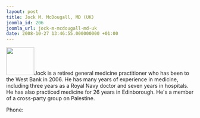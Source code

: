 ```yaml
---
layout: post
title: Jock M. McDougall, MD (UK)
joomla_id: 206
joomla_url: jock-m-mcdougall-md-uk
date: 2008-10-27 13:46:55.000000000 +01:00
---
```

<img src="http://www.freegaza.org/uploads/passengers/" width="75" />Jock is a retired general medicine practitioner who has been to the West Bank in 2006. He has many years of experience in medicine, including three years as a Royal Navy doctor and seven years in hospitals. He has also practiced medicine for 26 years in Edinborough. He\'s a member of a cross-party group on Palestine.<br /><p><a href=""></a></p><p>Phone:</p>
